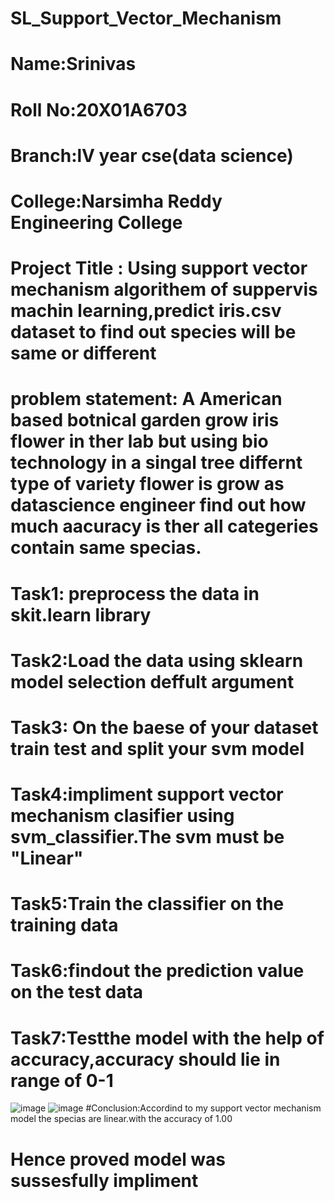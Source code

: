 # SL_Support_Vector_Mechanism
# **Name**:Srinivas
# **Roll No**:20X01A6703
# **Branch**:lV year cse(data science)
# **College**:Narsimha Reddy Engineering College
# **Project** **Title** **:** Using support vector mechanism  algorithem of suppervis machin learning,predict iris.csv dataset to find out species will be same or different 
# **problem statement:** A American based botnical garden grow iris flower  in ther lab but using bio technology in a singal tree differnt type of variety flower is grow as datascience engineer find out how much aacuracy is ther all categeries contain same specias.
# Task1: preprocess the data in skit.learn library 
# Task2:Load the data using sklearn model selection deffult argument
# Task3: On the baese of your dataset  train test and split your svm model 
# Task4:impliment support vector mechanism clasifier using svm_classifier.The svm must be "Linear"
# Task5:Train the classifier on the training data  
# Task6:findout the prediction value on the test data
# Task7:Testthe model with the help of accuracy,accuracy should lie in range of 0-1  
![image](https://github.com/gangmansrinivas/SL_Support_Vector_Mechanism/assets/143176194/3eedf112-7c78-4df7-9f08-6e8fab4a5fb2)
![image](https://github.com/gangmansrinivas/SL_Support_Vector_Mechanism/assets/143176194/e04dad57-72b8-4acc-9c36-b7d2975897cf)
#Conclusion:Accordind to my support vector mechanism model the specias are linear.with the accuracy of 1.00
# Hence proved  model was sussesfully impliment 

